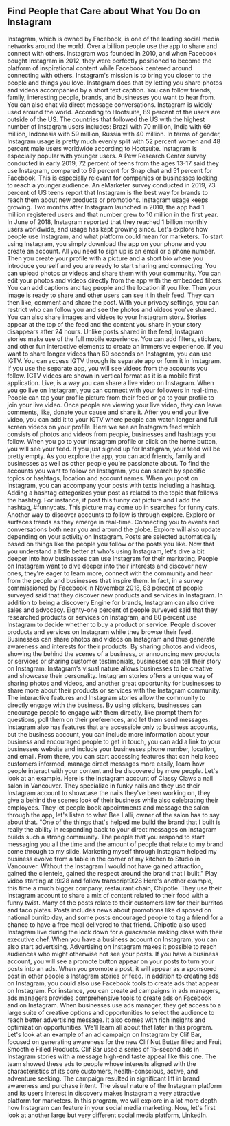 ## Find People that Care about What You Do on Instagram

Instagram, which is owned by Facebook, is one of the leading social media networks around the world. Over a billion people use the app to share and connect with others. Instagram was founded in 2010, and when Facebook bought Instagram in 2012, they were perfectly positioned to become the platform of inspirational content while Facebook centered around connecting with others. Instagram's mission is to bring you closer to the people and things you love. Instagram does that by letting you share photos and videos accompanied by a short text caption. You can follow friends, family, interesting people, brands, and businesses you want to hear from. You can also chat via direct message conversations. Instagram is widely used around the world. According to Hootsuite, 89 percent of the users are outside of the US. The countries that followed the US with the highest number of Instagram users includes: Brazil with 70 million, India with 69 million, Indonesia with 59 million, Russia with 40 million. In terms of gender, Instagram usage is pretty much evenly split with 52 percent women and 48 percent male users worldwide according to Hootsuite. Instagram is especially popular with younger users. A Pew Research Center survey conducted in early 2019, 72 percent of teens from the ages 13-17 said they use Instagram, compared to 69 percent for Snap chat and 51 percent for Facebook. This is especially relevant for companies or businesses looking to reach a younger audience. An eMarketer survey conducted in 2019, 73 percent of US teens report that Instagram is the best way for brands to reach them about new products or promotions. Instagram usage keeps growing. Two months after Instagram launched in 2010, the app had 1 million registered users and that number grew to 10 million in the first year. In June of 2018, Instagram reported that they reached 1 billion monthly users worldwide, and usage has kept growing since. Let's explore how people use Instagram, and what platform could mean for marketers. To start using Instagram, you simply download the app on your phone and you create an account. All you need to sign up is an email or a phone number. Then you create your profile with a picture and a short bio where you introduce yourself and you are ready to start sharing and connecting. You can upload photos or videos and share them with your community. You can edit your photos and videos directly from the app with the embedded filters. You can add captions and tag people and the location if you like. Then your image is ready to share and other users can see it in their feed. They can then like, comment and share the post. With your privacy settings, you can restrict who can follow you and see the photos and videos you've shared. You can also share images and videos to your Instagram story. Stories appear at the top of the feed and the content you share in your story disappears after 24 hours. Unlike posts shared in the feed, Instagram stories make use of the full mobile experience. You can add filters, stickers, and other fun interactive elements to create an immersive experience. If you want to share longer videos than 60 seconds on Instagram, you can use IGTV. You can access IGTV through its separate app or form it in Instagram. If you use the separate app, you will see videos from the accounts you follow. IGTV videos are shown in vertical format as it is a mobile first application. Live, is a way you can share a live video on Instagram. When you go live on Instagram, you can connect with your followers in real-time. People can tap your profile picture from their feed or go to your profile to join your live video. Once people are viewing your live video, they can leave comments, like, donate your cause and share it. After you end your live video, you can add it to your IGTV where people can watch longer and full screen videos on your profile. Here we see an Instagram feed which consists of photos and videos from people, businesses and hashtags you follow. When you go to your Instagram profile or click on the home button, you will see your feed. If you just signed up for Instagram, your feed will be pretty empty. As you explore the app, you can add friends, family and businesses as well as other people you're passionate about. To find the accounts you want to follow on Instagram, you can search by specific topics or hashtags, location and account names. When you post on Instagram, you can accompany your posts with texts including a hashtag. Adding a hashtag categorizes your post as related to the topic that follows the hashtag. For instance, if post this funny cat picture and I add the hashtag, #funnycats. This picture may come up in searches for funny cats. Another way to discover accounts to follow is through explore. Explore or surfaces trends as they emerge in real-time. Connecting you to events and conversations both near you and around the globe. Explore will also update depending on your activity on Instagram. Posts are selected automatically based on things like the people you follow or the posts you like. Now that you understand a little better at who's using Instagram, let's dive a bit deeper into how businesses can use Instagram for their marketing. People on Instagram want to dive deeper into their interests and discover new ones, they're eager to learn more, connect with the community and hear from the people and businesses that inspire them. In fact, in a survey commissioned by Facebook in November 2018, 83 percent of people surveyed said that they discover new products and services in Instagram. In addition to being a discovery Engine for brands, Instagram can also drive sales and advocacy. Eighty-one percent of people surveyed said that they researched products or services on Instagram, and 80 percent use Instagram to decide whether to buy a product or service. People discover products and services on Instagram while they browse their feed. Businesses can share photos and videos on Instagram and thus generate awareness and interests for their products. By sharing photos and videos, showing the behind the scenes of a business, or announcing new products or services or sharing customer testimonials, businesses can tell their story on Instagram. Instagram's visual nature allows businesses to be creative and showcase their personality. Instagram stories offers a unique way of sharing photos and videos, and another great opportunity for businesses to share more about their products or services with the Instagram community. The interactive features and Instagram stories allow the community to directly engage with the business. By using stickers, businesses can encourage people to engage with them directly, like prompt them for questions, poll them on their preferences, and let them send messages. Instagram also has features that are accessible only to business accounts, but the business account, you can include more information about your business and encouraged people to get in touch, you can add a link to your businesses website and include your businesses phone number, location, and email. From there, you can start accessing features that can help keep customers informed, manage direct messages more easily, learn how people interact with your content and be discovered by more people. Let's look at an example. Here is the Instagram account of Classy Claws a nail salon in Vancouver. They specialize in funky nails and they use their Instagram account to showcase the nails they've been working on, they give a behind the scenes look of their business while also celebrating their employees. They let people book appointments and message the salon through the app, let's listen to what Bee Lalli, owner of the salon has to say about that. "One of the things that's helped me build the brand that I built is really the ability in responding back to your direct messages on Instagram builds such a strong community. The people that you respond to start messaging you all the time and the amount of people that relate to my brand come through to my slide. Marketing myself through Instagram helped my business evolve from a table in the corner of my kitchen to Studio in Vancouver. Without the Instagram I would not have gained attraction, gained the clientele, gained the respect around the brand that I built."
Play video starting at :9:28 and follow transcript9:28
Here's another example, this time a much bigger company, restaurant chain, Chipotle. They use their Instagram account to share a mix of content related to their food with a funny twist. Many of the posts relate to their customers law for their burritos and taco plates. Posts includes news about promotions like disposed on national burrito day, and some posts encouraged people to tag a friend for a chance to have a free meal delivered to that friend. Chipotle also used Instagram live during the lock down for a guacamole making class with their executive chef. When you have a business account on Instagram, you can also start advertising. Advertising on Instagram makes it possible to reach audiences who might otherwise not see your posts. If you have a business account, you will see a promote button appear on your posts to turn your posts into an ads. When you promote a post, it will appear as a sponsored post in other people's Instagram stories or feed. In addition to creating ads on Instagram, you could also use Facebook tools to create ads that appear on Instagram. For instance, you can create ad campaigns in ads managers, ads managers provides comprehensive tools to create ads on Facebook and on Instagram. When businesses use ads manager, they get access to a large suite of creative options and opportunities to select the audience to reach better advertising message. It also comes with rich insights and optimization opportunities. We'll learn all about that later in this program. Let's look at an example of an ad campaign on Instagram by Clif Bar, focused on generating awareness for the new Clif Nut Butter filled and Fruit Smoothie Filled Products. Clif Bar used a series of 15-second ads in Instagram stories with a message high-end taste appeal like this one. The team showed these ads to people whose interests aligned with the characteristics of its core customers, health-conscious, active, and adventure seeking. The campaign resulted in significant lift in brand awareness and purchase intent. The visual nature of the Instagram platform and its users interest in discovery makes Instagram a very attractive platform for marketers. In this program, we will explore in a lot more depth how Instagram can feature in your social media marketing. Now, let's first look at another large but very different social media platform, LinkedIn.